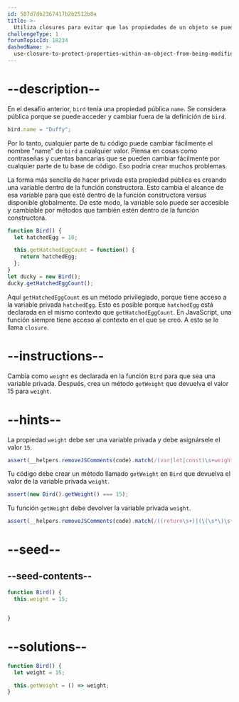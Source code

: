 ```yaml
---
id: 587d7db2367417b2b2512b8a
title: >-
  Utiliza closures para evitar que las propiedades de un objeto se puedan modificar desde fuera
challengeType: 1
forumTopicId: 18234
dashedName: >-
  use-closure-to-protect-properties-within-an-object-from-being-modified-externally
---
```


# --description--

En el desafío anterior, `bird` tenía una propiedad pública `name`. Se considera pública porque se puede acceder y cambiar fuera de la definición de `bird`.

```js
bird.name = "Duffy";
```

Por lo tanto, cualquier parte de tu código puede cambiar fácilmente el nombre "name" de `bird` a cualquier valor. Piensa en cosas como contraseñas y cuentas bancarias que se pueden cambiar fácilmente por cualquier parte de tu base de código. Eso podría crear muchos problemas.

La forma más sencilla de hacer privada esta propiedad pública es creando una variable dentro de la función constructora. Esto cambia el alcance de esa variable para que esté dentro de la función constructora versus disponible globalmente. De este modo, la variable solo puede ser accesible y cambiable por métodos que también estén dentro de la función constructora.

```js
function Bird() {
  let hatchedEgg = 10;

  this.getHatchedEggCount = function() { 
    return hatchedEgg;
  };
}
let ducky = new Bird();
ducky.getHatchedEggCount();
```

Aquí `getHatchedEggCount` es un método privilegiado, porque tiene acceso a la variable privada `hatchedEgg`. Esto es posible porque `hatchedEgg` está declarada en el mismo contexto que `getHatchedEggCount`. En JavaScript, una función siempre tiene acceso al contexto en el que se creó. A esto se le llama `closure`.

# --instructions--

Cambia como `weight` es declarada en la función `Bird` para que sea una variable privada. Después, crea un método `getWeight` que devuelva el valor 15 para `weight`.

# --hints--

La propiedad `weight` debe ser una variable privada y debe asignársele el valor `15`.

```js
assert(__helpers.removeJSComments(code).match(/(var|let|const)\s+weight\s*\=\s*15\;?/g));
```

Tu código debe crear un método llamado `getWeight` en `Bird` que devuelva el valor de la variable privada `weight`.

```js
assert(new Bird().getWeight() === 15);
```

Tu función `getWeight` debe devolver la variable privada `weight`.

```js
assert(__helpers.removeJSComments(code).match(/((return\s+)|(\(\s*\)\s*\=\>\s*))weight\;?/g));
```

# --seed--

## --seed-contents--

```js
function Bird() {
  this.weight = 15;


}
```

# --solutions--

```js
function Bird() {
  let weight = 15;

  this.getWeight = () => weight;
}
```
